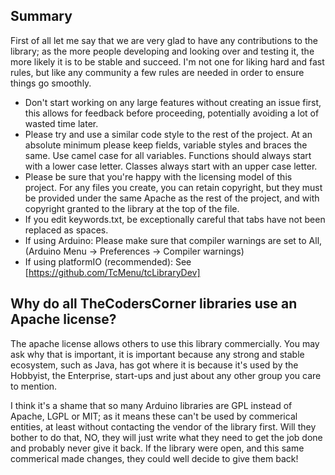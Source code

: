 ## Summary

First of all let me say that we are very glad to have any contributions to the library; as the more people developing and
looking over and testing it, the more likely it is to be stable and succeed. I'm not one for liking hard and fast rules,
but like any community a few rules are needed in order to ensure things go smoothly.

* Don't start working on any large features without creating an issue first, this allows for feedback before proceeding, 
  potentially avoiding a lot of wasted time later.
* Please try and use a similar code style to the rest of the project. At an absolute minimum please keep fields,
  variable styles and braces the same. Use camel case for all variables. Functions should always start with a lower
  case letter. Classes always start with an upper case letter.
* Please be sure that you're happy with the licensing model of this project. For any files you create, you can retain
  copyright, but they must be provided under the same Apache as the rest of the project, and with copyright granted to
  the library at the top of the file.
* If you edit keywords.txt, be exceptionally careful that tabs have not been replaced as spaces.
* If using Arduino: Please make sure that compiler warnings are set to All, (Arduino Menu -> Preferences -> Compiler warnings)
* If using platformIO (recommended): See [https://github.com/TcMenu/tcLibraryDev]
  
## Why do all TheCodersCorner libraries use an Apache license?

The apache license allows others to use this library commercially. You may ask why that is important, it is important
because any strong and stable ecosystem, such as Java, has got where it is because it's used by the Hobbyist, the
Enterprise, start-ups and just about any other group you care to mention.

I think it's a shame that so many Arduino libraries are GPL instead of Apache, LGPL or MIT; as it means these can't be used
by commerical entities, at least without contacting the vendor of the library first. Will they bother to do that, NO, they
will just write what they need to get the job done and probably never give it back. If the library were open, and this
same commerical made changes, they could well decide to give them back! 
